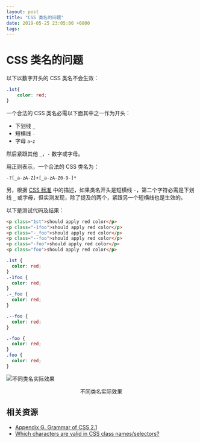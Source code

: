 ```yaml
---
layout: post
title: "CSS 类名的问题"
date: 2019-05-25 23:05:00 +0800
tags: 
---
```

    
# CSS 类名的问题

以下以数字开头的 CSS 类名不会生效：

```css
.1st{
    color: red;
}
```
一个合法的 CSS 类名必需以下面其中之一作为开头：

- 下划线 `_`
- 短横线 `-`
- 字母 `a`-`z`

然后紧跟其他 `_`，`-` 数字或字母。

用正则表示，一个合法的 CSS 类名为：

```
-?[_a-zA-Z]+[_a-zA-Z0-9-]*
```

另，根据 [CSS 标准](https://www.w3.org/TR/CSS21/syndata.html#characters) 中的描述，如果类名开头是短横线 `-`，第二个字符必需是下划线 `_` 或字母，但实测发现，除了提及的两个，紧跟另一个短横线也是生效的。

以下是测试代码及结果：


```html
<p class="1st">should apply red color</p>
<p class="-1foo">should apply red color</p>
<p class="-_foo">should apply red color</p>
<p class="--foo">should apply red color</p>
<p class="-foo">should apply red color</p>
<p class="foo">should apply red color</p>
```

```css
.1st {
  color: red;
}
.-1foo {
  color: red;
}
.-_foo {
  color: red;
}

.--foo {
  color: red;
}

.-foo {
  color: red;
}
.foo {
  color: red;
}
```

![不同类名实际效果](https://user-images.githubusercontent.com/3783096/58340609-d53c7900-7e7e-11e9-95db-3865e515dfe7.png)
<p align="center">不同类名实际效果</center>


## 相关资源

- [Appendix G. Grammar of CSS 2.1](https://www.w3.org/TR/CSS21/grammar.html#scanner)
- [Which characters are valid in CSS class names/selectors?](https://stackoverflow.com/questions/448981/which-characters-are-valid-in-css-class-names-selectors)
    